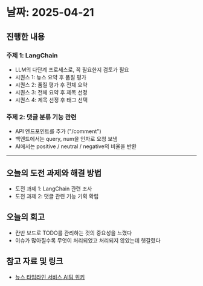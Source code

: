 # 날짜: 2025-04-21

## 진행한 내용
### 주제 1: LangChain
- LLM의 다단계 프로세스로, 꼭 필요한지 검토가 필요
- 시퀀스 1: 뉴스 요약 후 품질 평가
- 시퀀스 2: 품질 평가 후 전체 요약
- 시퀀스 3: 전체 요약 후 제목 선정
- 시퀀스 4: 제목 선정 후 태그 선택

### 주제 2: 댓글 분류 기능 관련
- API 엔드포인트를 추가 ("/comment")
- 백엔드에서는 query, num을 인자로 요청 보냄
- AI에서는 positive / neutral / negative의 비율을 반환

---

## 오늘의 도전 과제와 해결 방법
- 도전 과제 1: LangChain 관련 조사
- 도전 과제 2: 댓글 관련 기능 기획 확립

## 오늘의 회고
- 칸반 보드로 TODO를 관리하는 것의 중요성을 느꼈다
- 이슈가 많아질수록 무엇이 처리되었고 처리되지 않았는데 헷갈렸다
  
## 참고 자료 및 링크
- [뉴스 타임라인 서비스 AI팀 위키](https://github.com/100-hours-a-week/18-team-timeline-wiki/wiki/AI-Wiki)
